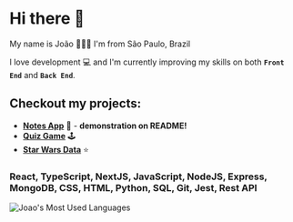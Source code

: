 # Hi there 👋 

My name is João 👨🏼‍💻️ I'm from São Paulo, Brazil 

I love development 💻 and I'm currently improving my skills on both **`Front End`** and **`Back End`**.

## Checkout my projects: 

- <a href="https://github.com/joaopedromatias/next-js-notes-app/"><strong>Notes App</strong></a> 📝 - **demonstration on README!**
- <a href="https://quiz-play-it.netlify.app/"><strong>Quiz Game</strong></a> 🕹️
- <a href="https://star-wars-react-api.netlify.app/"><strong>Star Wars Data</strong></a> ⭐️

### React, TypeScript, NextJS, JavaScript, NodeJS, Express, MongoDB, CSS, HTML, Python, SQL, Git, Jest, Rest API

![Joao's Most Used Languages](https://github-readme-stats.vercel.app/api/top-langs/?username=joaopedromatias&langs_count=10&theme=radical&layout=compact)

